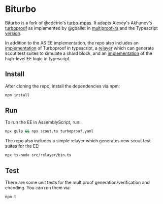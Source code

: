 # Biturbo

Biturbo is a fork of @cdetrio's [turbo-mpas](https://github.com/cdetrio/scout.ts/tree/turbo-mpas). It adapts Alexey's Akhunov's [turboproof](https://github.com/ledgerwatch/turbo-geth/blob/master/docs/programmers_guide/guide.md) as implemented by @gballet in [multiproof-rs](https://github.com/gballet/multiproof-rs) and the Typescript [version](https://github.com/ethereumjs/merkle-patricia-tree/pull/101).

In addition to the AS EE implementation, the repo also includes an [implementation](src/multiproof.ts) of Turboproof in typescript, a [relayer](src/relayer/lib.ts) which can generate scout test suites to simulate a shard block, and an [implementation](src/ee.ts) of the high-level EE logic in typescript.

## Install

After cloning the repo, install the dependencies via npm:

```sh
npm install
```

## Run

To run the EE in AssemblyScript, run:

```sh
npx gulp && npx scout.ts turboproof.yaml
```

The repo also includes a simple relayer which generates new scout test suites for the EE:

```sh
npx ts-node src/relayer/bin.ts
```

## Test

There are some unit tests for the multiproof generation/verification and encoding. You can run them via:

```sh
npm t
```
